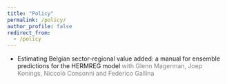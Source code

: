```yaml
---
title: "Policy"
permalink: /policy/
author_profile: false
redirect_from:
  - /policy
---
```


* <a href="https://albepal.github.io/files/HERMREG_Report.pdf" style="text-decoration: none" target="_blank">Estimating Belgian sector-regional value added: a manual for ensemble predictions for the HERMREG model</a> <a style="color: gray; text-decoration: none" target="_blank">with Glenn Magerman, Joep Konings, Niccolò Consonni and Federico Gallina</a>
